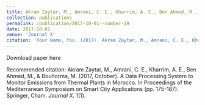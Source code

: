 ```yaml
---
title: Akram Zaytar, M., Amrani, C. E., Kharrim, A. E., Ben Ahmed, M., & Bouhorma, M. (2017, October). A Data Processing System to Monitor Emissions from Thermal Plants in Morocco. In Proceedings of the Mediterranean Symposium on Smart City Applications (pp. 175-187). Springer, Cham.
collection: publications
permalink: /publication/2017-10-01--number-19
date: 2017-10-01
venue: 'Journal X'
citation: 'Your Name, You. (2017). Akram Zaytar, M., Amrani, C. E., Kharrim, A. E., Ben Ahmed, M., & Bouhorma, M. (2017, October). A Data Processing System to Monitor Emissions from Thermal Plants in Morocco. In Proceedings of the Mediterranean Symposium on Smart City Applications (pp. 175-187). Springer, Cham. <i>Journal X</i>. 1(1).'
---
```


Download paper here

Recommended citation: Akram Zaytar, M., Amrani, C. E., Kharrim, A. E., Ben Ahmed, M., & Bouhorma, M. (2017, October). A Data Processing System to Monitor Emissions from Thermal Plants in Morocco. In Proceedings of the Mediterranean Symposium on Smart City Applications (pp. 175-187). Springer, Cham. <i>Journal X</i>. 1(1).
